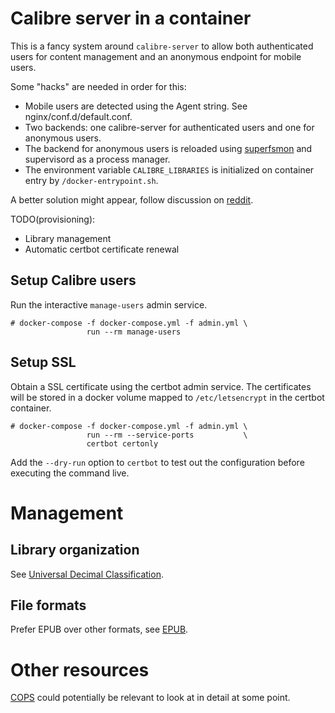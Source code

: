 # Calibre server in a container

This is a fancy system around `calibre-server` to allow both
authenticated users for content management and an anonymous
endpoint for mobile users.

Some "hacks" are needed in order for this:

* Mobile users are detected using the Agent string. See nginx/conf.d/default.conf.
* Two backends: one calibre-server for authenticated users and one for anonymous users.
* The backend for anonymous users is reloaded using [superfsmon] and supervisord as a process manager.
* The environment variable `CALIBRE_LIBRARIES` is initialized on container entry by `/docker-entrypoint.sh`.

A better solution might appear, follow discussion on [reddit].

[superfsmon]: https://github.com/timakro/superfsmon
[reddit]: https://www.reddit.com/r/Calibre/comments/bx5wvq/how_to_enable_both_authenticated_and_anonymous/

TODO(provisioning):

* Library management
* Automatic certbot certificate renewal

## Setup Calibre users

Run the interactive `manage-users` admin service.

```
# docker-compose -f docker-compose.yml -f admin.yml \
                 run --rm manage-users
```

## Setup SSL

Obtain a SSL certificate using the certbot admin service.  The certificates
will be stored in a docker volume mapped to `/etc/letsencrypt` in the certbot
container.

```
# docker-compose -f docker-compose.yml -f admin.yml \
                 run --rm --service-ports           \
                 certbot certonly
```

Add the `--dry-run` option to `certbot` to test out the configuration before
executing the command live.

# Management

## Library organization

See [Universal Decimal Classification].

[Universal Decimal Classification]: https://en.wikipedia.org/wiki/Universal_Decimal_Classification

## File formats

Prefer EPUB over other formats, see [EPUB].

[EPUB]: https://blog.reedsy.com/epub-vs-mobi-vs-pdf/

# Other resources

[COPS] could potentially be relevant to look at in detail at some point.

[COPS]: https://hub.docker.com/r/linuxserver/cops/
